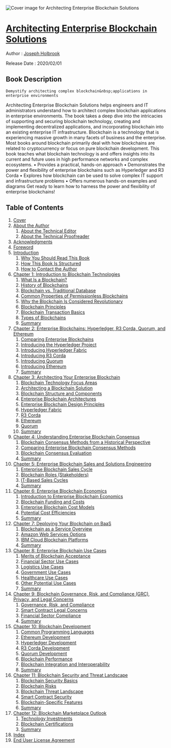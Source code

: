 ![Cover image for Architecting Enterprise Blockchain Solutions](https://imgdetail.ebookreading.net/cover/cover/20200920/EB9781119557692.jpg)

[Architecting Enterprise Blockchain Solutions](https://ebookreading.net/view/book/Architecting+Enterprise+Blockchain+Solutions-EB9781119557692_1.html "Architecting Enterprise Blockchain Solutions")
====================================================================================================================

Author : [Joseph Holbrook](https://ebookreading.net/search/author/Joseph+Holbrook)

Release Date : 2020/02/01

Book Description
-----------------


    
    Demystify architecting complex blockchain&nbsp;applications in enterprise environments
Architecting Enterprise Blockchain Solutions&nbsp;helps engineers and IT administrators understand how to architect complex blockchain&nbsp;applications in enterprise environments. The book takes a deep dive into the intricacies of supporting and securing blockchain technology, creating and implementing decentralized applications, and incorporating blockchain into an existing enterprise IT infrastructure.  Blockchain is a technology that is experiencing massive growth in many facets of business and the enterprise. Most books around blockchain primarily deal with how blockchains are related to cryptocurrency or focus on pure blockchain development. This book teaches what blockchain technology is and offers insights into its current and future uses in high performance networks and complex ecosystems.
•&nbsp;Provides a practical, hands-on approach
•&nbsp;Demonstrates the power and flexibility of enterprise blockchains such as Hyperledger and R3 Corda
•&nbsp;Explores how blockchain can be used to solve complex IT support and infrastructure problems
•&nbsp;Offers numerous hands-on examples and diagrams
Get ready to learn how to harness the power and flexibility of enterprise blockchains!

  

Table of Contents
-----------------

1. [Cover](https://ebookreading.net/view/book/Architecting+Enterprise+Blockchain+Solutions-EB9781119557692_1.html)
1. [About the Author](https://ebookreading.net/view/book/Architecting+Enterprise+Blockchain+Solutions-EB9781119557692_6.html)
    1. [About the Technical Editor](https://ebookreading.net/view/book/Architecting+Enterprise+Blockchain+Solutions-EB9781119557692_6.html#head-2-79)
    1. [About the Technical Proofreader](https://ebookreading.net/view/book/Architecting+Enterprise+Blockchain+Solutions-EB9781119557692_6.html#head-2-80)
1. [Acknowledgments](https://ebookreading.net/view/book/Architecting+Enterprise+Blockchain+Solutions-EB9781119557692_7.html)
1. [Foreword](https://ebookreading.net/view/book/Architecting+Enterprise+Blockchain+Solutions-EB9781119557692_8.html)
1. [Introduction](https://ebookreading.net/view/book/Architecting+Enterprise+Blockchain+Solutions-EB9781119557692_9.html)
    1. [Why You Should Read This Book](https://ebookreading.net/view/book/Architecting+Enterprise+Blockchain+Solutions-EB9781119557692_9.html#head-2-81)
    1. [How This Book Is Structured](https://ebookreading.net/view/book/Architecting+Enterprise+Blockchain+Solutions-EB9781119557692_9.html#head-2-82)
    1. [How to Contact the Author](https://ebookreading.net/view/book/Architecting+Enterprise+Blockchain+Solutions-EB9781119557692_9.html#head-2-83)
1. [Chapter 1: Introduction to Blockchain Technologies](https://ebookreading.net/view/book/Architecting+Enterprise+Blockchain+Solutions-EB9781119557692_10.html)
    1. [What Is a Blockchain?](https://ebookreading.net/view/book/Architecting+Enterprise+Blockchain+Solutions-EB9781119557692_10.html#head-2-1)
    1. [History of Blockchains](https://ebookreading.net/view/book/Architecting+Enterprise+Blockchain+Solutions-EB9781119557692_10.html#head-2-2)
    1. [Blockchain vs. Traditional Database](https://ebookreading.net/view/book/Architecting+Enterprise+Blockchain+Solutions-EB9781119557692_10.html#head-2-3)
    1. [Common Properties of Permissionless Blockchains](https://ebookreading.net/view/book/Architecting+Enterprise+Blockchain+Solutions-EB9781119557692_10.html#head-2-4)
    1. [Why the Blockchain Is Considered Revolutionary](https://ebookreading.net/view/book/Architecting+Enterprise+Blockchain+Solutions-EB9781119557692_10.html#head-2-5)
    1. [Blockchain Principles](https://ebookreading.net/view/book/Architecting+Enterprise+Blockchain+Solutions-EB9781119557692_10.html#head-2-6)
    1. [Blockchain Transaction Basics](https://ebookreading.net/view/book/Architecting+Enterprise+Blockchain+Solutions-EB9781119557692_10.html#head-2-7)
    1. [Types of Blockchains](https://ebookreading.net/view/book/Architecting+Enterprise+Blockchain+Solutions-EB9781119557692_10.html#head-2-8)
    1. [Summary](https://ebookreading.net/view/book/Architecting+Enterprise+Blockchain+Solutions-EB9781119557692_10.html#head-2-9)
1. [Chapter 2: Enterprise Blockchains: Hyperledger, R3 Corda, Quorum, and Ethereum](https://ebookreading.net/view/book/Architecting+Enterprise+Blockchain+Solutions-EB9781119557692_12.html)
    1. [Comparing Enterprise Blockchains](https://ebookreading.net/view/book/Architecting+Enterprise+Blockchain+Solutions-EB9781119557692_12.html#head-2-10)
    1. [Introducing the Hyperledger Project](https://ebookreading.net/view/book/Architecting+Enterprise+Blockchain+Solutions-EB9781119557692_12.html#head-2-12)
    1. [Introducing Hyperledger Fabric](https://ebookreading.net/view/book/Architecting+Enterprise+Blockchain+Solutions-EB9781119557692_12.html#head-2-13)
    1. [Introducing R3 Corda](https://ebookreading.net/view/book/Architecting+Enterprise+Blockchain+Solutions-EB9781119557692_12.html#head-2-15)
    1. [Introducing Quorum](https://ebookreading.net/view/book/Architecting+Enterprise+Blockchain+Solutions-EB9781119557692_12.html#head-2-17)
    1. [Introducing Ethereum](https://ebookreading.net/view/book/Architecting+Enterprise+Blockchain+Solutions-EB9781119557692_12.html#head-2-19)
    1. [Summary](https://ebookreading.net/view/book/Architecting+Enterprise+Blockchain+Solutions-EB9781119557692_12.html#head-2-21)
1. [Chapter 3: Architecting Your Enterprise Blockchain](https://ebookreading.net/view/book/Architecting+Enterprise+Blockchain+Solutions-EB9781119557692_13.html)
    1. [Blockchain Technology Focus Areas](https://ebookreading.net/view/book/Architecting+Enterprise+Blockchain+Solutions-EB9781119557692_13.html#head-2-22)
    1. [Architecting a Blockchain Solution](https://ebookreading.net/view/book/Architecting+Enterprise+Blockchain+Solutions-EB9781119557692_13.html#head-2-23)
    1. [Blockchain Structure and Components](https://ebookreading.net/view/book/Architecting+Enterprise+Blockchain+Solutions-EB9781119557692_13.html#head-2-24)
    1. [Enterprise Blockchain Architectures](https://ebookreading.net/view/book/Architecting+Enterprise+Blockchain+Solutions-EB9781119557692_13.html#head-2-25)
    1. [Enterprise Blockchain Design Principles](https://ebookreading.net/view/book/Architecting+Enterprise+Blockchain+Solutions-EB9781119557692_13.html#head-2-26)
    1. [Hyperledger Fabric](https://ebookreading.net/view/book/Architecting+Enterprise+Blockchain+Solutions-EB9781119557692_13.html#head-2-27)
    1. [R3 Corda](https://ebookreading.net/view/book/Architecting+Enterprise+Blockchain+Solutions-EB9781119557692_13.html#head-2-28)
    1. [Ethereum](https://ebookreading.net/view/book/Architecting+Enterprise+Blockchain+Solutions-EB9781119557692_13.html#head-2-29)
    1. [Quorum](https://ebookreading.net/view/book/Architecting+Enterprise+Blockchain+Solutions-EB9781119557692_13.html#head-2-30)
    1. [Summary](https://ebookreading.net/view/book/Architecting+Enterprise+Blockchain+Solutions-EB9781119557692_13.html#head-2-31)
1. [Chapter 4: Understanding Enterprise Blockchain Consensus](https://ebookreading.net/view/book/Architecting+Enterprise+Blockchain+Solutions-EB9781119557692_14.html)
    1. [Blockchain Consensus Methods from a Historical Perspective](https://ebookreading.net/view/book/Architecting+Enterprise+Blockchain+Solutions-EB9781119557692_14.html#head-2-32)
    1. [Comparing Enterprise Blockchain Consensus Methods](https://ebookreading.net/view/book/Architecting+Enterprise+Blockchain+Solutions-EB9781119557692_14.html#head-2-33)
    1. [Blockchain Consensus Evaluation](https://ebookreading.net/view/book/Architecting+Enterprise+Blockchain+Solutions-EB9781119557692_14.html#head-2-34)
    1. [Summary](https://ebookreading.net/view/book/Architecting+Enterprise+Blockchain+Solutions-EB9781119557692_14.html#head-2-35)
1. [Chapter 5: Enterprise Blockchain Sales and Solutions Engineering](https://ebookreading.net/view/book/Architecting+Enterprise+Blockchain+Solutions-EB9781119557692_15.html)
    1. [Enterprise Blockchain Sales Cycle](https://ebookreading.net/view/book/Architecting+Enterprise+Blockchain+Solutions-EB9781119557692_15.html#head-2-36)
    1. [Blockchain Roles (Stakeholders)](https://ebookreading.net/view/book/Architecting+Enterprise+Blockchain+Solutions-EB9781119557692_15.html#head-2-37)
    1. [IT-Based Sales Cycles](https://ebookreading.net/view/book/Architecting+Enterprise+Blockchain+Solutions-EB9781119557692_15.html#head-2-38)
    1. [Summary](https://ebookreading.net/view/book/Architecting+Enterprise+Blockchain+Solutions-EB9781119557692_15.html#head-2-39)
1. [Chapter 6: Enterprise Blockchain Economics](https://ebookreading.net/view/book/Architecting+Enterprise+Blockchain+Solutions-EB9781119557692_16.html)
    1. [Introduction to Enterprise Blockchain Economics](https://ebookreading.net/view/book/Architecting+Enterprise+Blockchain+Solutions-EB9781119557692_16.html#head-2-40)
    1. [Blockchain Funding and Costs](https://ebookreading.net/view/book/Architecting+Enterprise+Blockchain+Solutions-EB9781119557692_16.html#head-2-41)
    1. [Enterprise Blockchain Cost Models](https://ebookreading.net/view/book/Architecting+Enterprise+Blockchain+Solutions-EB9781119557692_16.html#head-2-42)
    1. [Potential Cost Efficiencies](https://ebookreading.net/view/book/Architecting+Enterprise+Blockchain+Solutions-EB9781119557692_16.html#head-2-43)
    1. [Summary](https://ebookreading.net/view/book/Architecting+Enterprise+Blockchain+Solutions-EB9781119557692_16.html#head-2-44)
1. [Chapter 7: Deploying Your Blockchain on BaaS](https://ebookreading.net/view/book/Architecting+Enterprise+Blockchain+Solutions-EB9781119557692_17.html)
    1. [Blockchain as a Service Overview](https://ebookreading.net/view/book/Architecting+Enterprise+Blockchain+Solutions-EB9781119557692_17.html#head-2-45)
    1. [Amazon Web Services Options](https://ebookreading.net/view/book/Architecting+Enterprise+Blockchain+Solutions-EB9781119557692_17.html#head-2-46)
    1. [IBM Cloud Blockchain Platforms](https://ebookreading.net/view/book/Architecting+Enterprise+Blockchain+Solutions-EB9781119557692_17.html#head-2-48)
    1. [Summary](https://ebookreading.net/view/book/Architecting+Enterprise+Blockchain+Solutions-EB9781119557692_17.html#head-2-50)
1. [Chapter 8: Enterprise Blockchain Use Cases](https://ebookreading.net/view/book/Architecting+Enterprise+Blockchain+Solutions-EB9781119557692_0.html)
    1. [Merits of Blockchain Acceptance](https://ebookreading.net/view/book/Architecting+Enterprise+Blockchain+Solutions-EB9781119557692_0.html#head-2-51)
    1. [Financial Sector Use Cases](https://ebookreading.net/view/book/Architecting+Enterprise+Blockchain+Solutions-EB9781119557692_0.html#head-2-52)
    1. [Logistics Use Cases](https://ebookreading.net/view/book/Architecting+Enterprise+Blockchain+Solutions-EB9781119557692_0.html#head-2-53)
    1. [Government Use Cases](https://ebookreading.net/view/book/Architecting+Enterprise+Blockchain+Solutions-EB9781119557692_0.html#head-2-54)
    1. [Healthcare Use Cases](https://ebookreading.net/view/book/Architecting+Enterprise+Blockchain+Solutions-EB9781119557692_0.html#head-2-55)
    1. [Other Potential Use Cases](https://ebookreading.net/view/book/Architecting+Enterprise+Blockchain+Solutions-EB9781119557692_0.html#head-2-56)
    1. [Summary](https://ebookreading.net/view/book/Architecting+Enterprise+Blockchain+Solutions-EB9781119557692_0.html#head-2-57)
1. [Chapter 9: Blockchain Governance, Risk, and Compliance (GRC), Privacy, and Legal Concerns](https://ebookreading.net/view/book/Architecting+Enterprise+Blockchain+Solutions-EB9781119557692_0.html)
    1. [Governance, Risk, and Compliance](https://ebookreading.net/view/book/Architecting+Enterprise+Blockchain+Solutions-EB9781119557692_0.html#head-2-58)
    1. [Smart Contract Legal Concerns](https://ebookreading.net/view/book/Architecting+Enterprise+Blockchain+Solutions-EB9781119557692_0.html#head-2-59)
    1. [Financial Sector Compliance](https://ebookreading.net/view/book/Architecting+Enterprise+Blockchain+Solutions-EB9781119557692_0.html#head-2-60)
    1. [Summary](https://ebookreading.net/view/book/Architecting+Enterprise+Blockchain+Solutions-EB9781119557692_0.html#head-2-61)
1. [Chapter 10: Blockchain Development](https://ebookreading.net/view/book/Architecting+Enterprise+Blockchain+Solutions-EB9781119557692_0.html)
    1. [Common Programming Languages](https://ebookreading.net/view/book/Architecting+Enterprise+Blockchain+Solutions-EB9781119557692_0.html#head-2-62)
    1. [Ethereum Development](https://ebookreading.net/view/book/Architecting+Enterprise+Blockchain+Solutions-EB9781119557692_0.html#head-2-63)
    1. [Hyperledger Development](https://ebookreading.net/view/book/Architecting+Enterprise+Blockchain+Solutions-EB9781119557692_0.html#head-2-64)
    1. [R3 Corda Development](https://ebookreading.net/view/book/Architecting+Enterprise+Blockchain+Solutions-EB9781119557692_0.html#head-2-65)
    1. [Quorum Development](https://ebookreading.net/view/book/Architecting+Enterprise+Blockchain+Solutions-EB9781119557692_0.html#head-2-66)
    1. [Blockchain Performance](https://ebookreading.net/view/book/Architecting+Enterprise+Blockchain+Solutions-EB9781119557692_0.html#head-2-67)
    1. [Blockchain Integration and Interoperability](https://ebookreading.net/view/book/Architecting+Enterprise+Blockchain+Solutions-EB9781119557692_0.html#head-2-68)
    1. [Summary](https://ebookreading.net/view/book/Architecting+Enterprise+Blockchain+Solutions-EB9781119557692_0.html#head-2-69)
1. [Chapter 11: Blockchain Security and Threat Landscape](https://ebookreading.net/view/book/Architecting+Enterprise+Blockchain+Solutions-EB9781119557692_0.html)
    1. [Blockchain Security Basics](https://ebookreading.net/view/book/Architecting+Enterprise+Blockchain+Solutions-EB9781119557692_0.html#head-2-70)
    1. [Blockchain Risks](https://ebookreading.net/view/book/Architecting+Enterprise+Blockchain+Solutions-EB9781119557692_0.html#head-2-71)
    1. [Blockchain Threat Landscape](https://ebookreading.net/view/book/Architecting+Enterprise+Blockchain+Solutions-EB9781119557692_0.html#head-2-72)
    1. [Smart Contract Security](https://ebookreading.net/view/book/Architecting+Enterprise+Blockchain+Solutions-EB9781119557692_0.html#head-2-73)
    1. [Blockchain-Specific Features](https://ebookreading.net/view/book/Architecting+Enterprise+Blockchain+Solutions-EB9781119557692_0.html#head-2-74)
    1. [Summary](https://ebookreading.net/view/book/Architecting+Enterprise+Blockchain+Solutions-EB9781119557692_0.html#head-2-75)
1. [Chapter 12: Blockchain Marketplace Outlook](https://ebookreading.net/view/book/Architecting+Enterprise+Blockchain+Solutions-EB9781119557692_0.html)
    1. [Technology Investments](https://ebookreading.net/view/book/Architecting+Enterprise+Blockchain+Solutions-EB9781119557692_0.html#head-2-76)
    1. [Blockchain Certifications](https://ebookreading.net/view/book/Architecting+Enterprise+Blockchain+Solutions-EB9781119557692_0.html#head-2-77)
    1. [Summary](https://ebookreading.net/view/book/Architecting+Enterprise+Blockchain+Solutions-EB9781119557692_0.html#head-2-78)
1. [Index](https://ebookreading.net/view/book/Architecting+Enterprise+Blockchain+Solutions-EB9781119557692_0.html)
1. [End User License Agreement](https://ebookreading.net/view/book/Architecting+Enterprise+Blockchain+Solutions-EB9781119557692_0.html)

